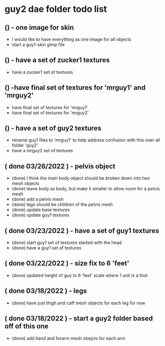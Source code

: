 # guy2 dae folder todo list

<!-- optional -->

## () - one image for skin
* I would like to have everything as one image for all objects
* start a guy1-skin gimp file

## () - have a set of zucker1 textures
* have a zucker1 set of textures

<!-- MUST DO FOR FIRST VIDEO -->

## () -have final set of textures for 'mrguy1' and 'mrguy2'
* have final set of textures for 'mrguy1'
* have final set of textures for 'mrguy2'

## () - have a set of guy2 textures
* rename guy1 files to 'mrguy1' to help address confusion with this over all folder 'guy2'
* have a mrguy2 set of textures

## ( done 03/26/2022 ) - pelvis object
* (done) I think the main body object should be broken down into two mesh objects
* (done) leave body as body, but make it smaller to allow room for a pelvis mesh
* (done) add a pelvis mesh
* (done) legs should be children of the pelvis mesh
* (done) update base textures
* (done) update guy1 textures

## ( done 03/23/2022 ) - have a set of guy1 textures
* (done) start guy1 set of textures started with the head
* (done) have a guy1 set of textures

## ( done 03/22/2022 ) - size fix to 6 'feet'
* (done) updated height of guy to 6 'feet' scale where 1 unit is a foot

## ( done 03/18/2022 ) - legs
* (done) have just thigh and caff mesh objects for each leg for now

## ( done 03/18/2022 ) - start a guy2 folder based off of this one
* (done) add hand and forarm mesh obejcts for each arm
